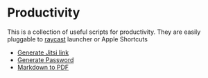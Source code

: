 # Productivity

This is a collection of useful scripts for productivity. They
are easily pluggable to [raycast](https://www.raycast.com/) launcher or Apple Shortcuts

- [Generate Jitsi link](./generate-jitsi.md)
- [Generate Password](./generate-password.md)
- [Markdown to PDF](./md-to-pdf.md)

